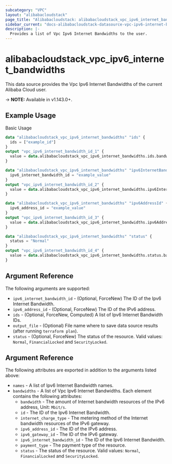```yaml
---
subcategory: "VPC"
layout: "alibabacloudstack"
page_title: "Alibabacloudstack: alibabacloudstack_vpc_ipv6_internet_bandwidths"
sidebar_current: "docs-alibabacloudstack-datasource-vpc-ipv6-internet-bandwidths"
description: |-
  Provides a list of Vpc Ipv6 Internet Bandwidths to the user.
---
```


# alibabacloudstack\_vpc\_ipv6\_internet\_bandwidths

This data source provides the Vpc Ipv6 Internet Bandwidths of the current Alibaba Cloud user.

-> **NOTE:** Available in v1.143.0+.

## Example Usage

Basic Usage

```terraform
data "alibabacloudstack_vpc_ipv6_internet_bandwidths" "ids" {
  ids = ["example_id"]
}
output "vpc_ipv6_internet_bandwidth_id_1" {
  value = data.alibabacloudstack_vpc_ipv6_internet_bandwidths.ids.bandwidths.0.id
}

data "alibabacloudstack_vpc_ipv6_internet_bandwidths" "ipv6InternetBandwidthId" {
  ipv6_internet_bandwidth_id = "example_value"
}
output "vpc_ipv6_internet_bandwidth_id_2" {
  value = data.alibabacloudstack_vpc_ipv6_internet_bandwidths.ipv6InternetBandwidthId.bandwidths.0.id
}

data "alibabacloudstack_vpc_ipv6_internet_bandwidths" "ipv6AddressId" {
  ipv6_address_id = "example_value"
}
output "vpc_ipv6_internet_bandwidth_id_3" {
  value = data.alibabacloudstack_vpc_ipv6_internet_bandwidths.ipv6AddressId.bandwidths.0.id
}

data "alibabacloudstack_vpc_ipv6_internet_bandwidths" "status" {
  status = "Normal"
}
output "vpc_ipv6_internet_bandwidth_id_4" {
  value = data.alibabacloudstack_vpc_ipv6_internet_bandwidths.status.bandwidths.0.id
}
```

## Argument Reference

The following arguments are supported:

* `ipv6_internet_bandwidth_id` - (Optional, ForceNew) The ID of the Ipv6 Internet Bandwidth.
* `ipv6_address_id` - (Optional, ForceNew) The ID of the IPv6 address.
* `ids` - (Optional, ForceNew, Computed)  A list of Ipv6 Internet Bandwidth IDs.
* `output_file` - (Optional) File name where to save data source results (after running `terraform plan`).
* `status` - (Optional, ForceNew) The status of the resource. Valid values: `Normal`, `FinancialLocked` and `SecurityLocked`.

## Argument Reference

The following attributes are exported in addition to the arguments listed above:

* `names` - A list of Ipv6 Internet Bandwidth names.
* `bandwidths` - A list of Vpc Ipv6 Internet Bandwidths. Each element contains the following attributes:
  * `bandwidth` - The amount of Internet bandwidth resources of the IPv6 address, Unit: `Mbit/s`.
  * `id` - The ID of the Ipv6 Internet Bandwidth.
  * `internet_charge_type` - The metering method of the Internet bandwidth resources of the IPv6 gateway.
  * `ipv6_address_id` - The ID of the IPv6 address.
  * `ipv6_gateway_id` - The ID of the IPv6 gateway.
  * `ipv6_internet_bandwidth_id` - The ID of the Ipv6 Internet Bandwidth.
  * `payment_type` - The payment type of the resource.
  * `status` -  The status of the resource. Valid values: `Normal`, `FinancialLocked` and `SecurityLocked`.